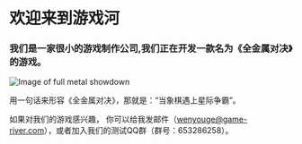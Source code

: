 # 欢迎来到游戏河

### 我们是一家很小的游戏制作公司,我们正在开发一款名为《全金属对决》的游戏。

![Image of full metal showdown](/images/war.gif)

用一句话来形容《全金属对决》，那就是：“当象棋遇上星际争霸”。

如果对我们的游戏感兴趣，
你可以给我发邮件（wenyouge@game-river.com），或者加入我们的测试QQ群（群号：653286258）。
